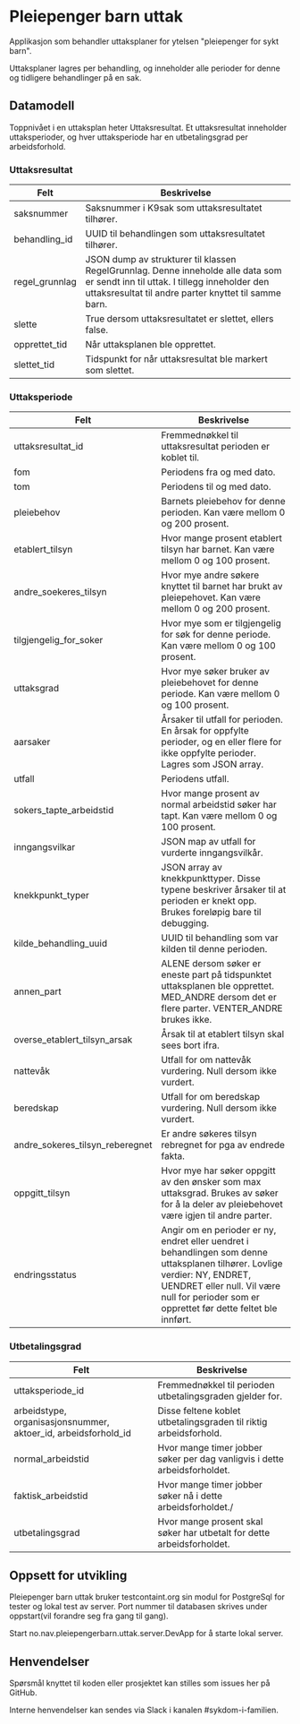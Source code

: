 # Pleiepenger barn uttak

Applikasjon som behandler uttaksplaner for ytelsen "pleiepenger for sykt barn". 

Uttaksplaner lagres per behandling, og inneholder alle perioder for denne og tidligere behandlinger på en sak.

## Datamodell

Toppnivået i en uttaksplan heter Uttaksresultat. Et uttaksresultat inneholder uttaksperioder, og hver uttaksperiode har en utbetalingsgrad per arbeidsforhold.

### Uttaksresultat
|Felt|Beskrivelse|
|----|-----------|
|saksnummer|Saksnummer i K9sak som uttaksresultatet tilhører.|
|behandling_id|UUID til behandlingen som uttaksresultatet tilhører.|
|regel_grunnlag|JSON dump av strukturer til klassen RegelGrunnlag. Denne inneholde alle data som er sendt inn til uttak. I tillegg inneholder den uttaksresultat til andre parter knyttet til samme barn.|
|slette|True dersom uttaksresultatet er slettet, ellers false.|
|opprettet_tid|Når uttaksplanen ble opprettet.|
|slettet_tid|Tidspunkt for når uttaksresultat ble markert som slettet.|

### Uttaksperiode

|Felt|Beskrivelse|
|----|-----------|
|uttaksresultat_id|Fremmednøkkel til uttaksresultat perioden er koblet til.|
|fom|Periodens fra og med dato.|
|tom|Periodens til og med dato.|
|pleiebehov|Barnets pleiebehov for denne perioden. Kan være mellom 0 og 200 prosent.|
|etablert_tilsyn|Hvor mange prosent etablert tilsyn har barnet. Kan være mellom 0 og 100 prosent.|
|andre_soekeres_tilsyn|Hvor mye andre søkere knyttet til barnet har brukt av pleiepehovet. Kan være mellom 0 og 200 prosent.|
|tilgjengelig_for_soker|Hvor mye som er tilgjengelig for søk for denne periode. Kan være mellom 0 og 100 prosent.|
|uttaksgrad|Hvor mye søker bruker av pleiebehovet for denne periode. Kan være mellom 0 og 100 prosent.|
|aarsaker|Årsaker til utfall for perioden. En årsak for oppfylte perioder, og en eller flere for ikke oppfylte perioder. Lagres som JSON array.|
|utfall|Periodens utfall.|
|sokers_tapte_arbeidstid|Hvor mange prosent av normal arbeidstid søker har tapt. Kan være mellom 0 og 100 prosent.|
|inngangsvilkar|JSON map av utfall for vurderte inngangsvilkår.|
|knekkpunkt_typer|JSON array av knekkpunkttyper. Disse typene beskriver årsaker til at perioden er knekt opp. Brukes foreløpig bare til debugging.|
|kilde_behandling_uuid|UUID til behandling som var kilden til denne perioden.|
|annen_part|ALENE dersom søker er eneste part på tidspunktet uttaksplanen ble opprettet. MED_ANDRE dersom det er flere parter. VENTER_ANDRE brukes ikke.|
|overse_etablert_tilsyn_arsak|Årsak til at etablert tilsyn skal sees bort ifra.|
|nattevåk|Utfall for om nattevåk vurdering. Null dersom ikke vurdert.|
|beredskap|Utfall for om beredskap vurdering. Null dersom ikke vurdert.|
|andre_sokeres_tilsyn_reberegnet|Er andre søkeres tilsyn rebregnet for pga av endrede fakta.|
|oppgitt_tilsyn|Hvor mye har søker oppgitt av den ønsker som max uttaksgrad. Brukes av søker for å la deler av pleiebehovet være igjen til andre parter.|
|endringsstatus|Angir om en perioder er ny, endret eller uendret i behandlingen som denne uttaksplanen tilhører. Lovlige verdier: NY, ENDRET, UENDRET eller null. Vil være null for perioder som er opprettet før dette feltet ble innført.|


### Utbetalingsgrad

|Felt|Beskrivelse|
|----|-----------|
|uttaksperiode_id|Fremmednøkkel til perioden utbetalingsgraden gjelder for.|
|arbeidstype, organisasjonsnummer, aktoer_id, arbeidsforhold_id| Disse feltene koblet utbetalingsgraden til riktig arbeidsforhold.|
|normal_arbeidstid|Hvor mange timer jobber søker per dag vanligvis i dette arbeidsforholdet.|
|faktisk_arbeidstid|Hvor mange timer jobber søker nå i dette arbeidsforholdet./
|utbetalingsgrad|Hvor mange prosent skal søker har utbetalt for dette arbeidsforholdet.|



## Oppsett for utvikling

Pleiepenger barn uttak bruker testcontaint.org sin modul for PostgreSql for tester og lokal test av server. Port nummer til databasen skrives under oppstart(vil forandre seg fra gang til gang).

Start no.nav.pleiepengerbarn.uttak.server.DevApp for å starte lokal server.

## Henvendelser
Spørsmål knyttet til koden eller prosjektet kan stilles som issues her på GitHub.

Interne henvendelser kan sendes via Slack i kanalen #sykdom-i-familien.

